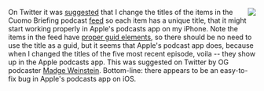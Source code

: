<img src="http://scripting.com/images/2020/04/30/voila.png" border="0" align="right">On Twitter it was <a href="https://twitter.com/bloatedlesbian/status/1255697398485180418">suggested</a> that I change the titles of the items in the Cuomo Briefing podcast <a href="http://xmlviewer.scripting.com/?url=http://scripting.com/cuomo/rss.xml">feed</a> so each item has a unique title, that it might start working properly in Apple's podcasts app on my iPhone. Note the items in the feed have <a href="http://scripting.com/images/2020/04/30/feedHasGuidsAsYouCanSee.png">proper guid elements</a>, so there should be no need to use the title as a guid, but it seems that Apple's podcast app does, because when I changed the titles of the five most recent episode, voila -- they show up in the Apple podcasts app. This was suggested on Twitter by OG podcaster <a href="https://twitter.com/bloatedlesbian/status/1255697398485180418">Madge Weinstein</a>. Bottom-line: there appears to be an easy-to-fix bug in Apple's podcasts app on iOS.
